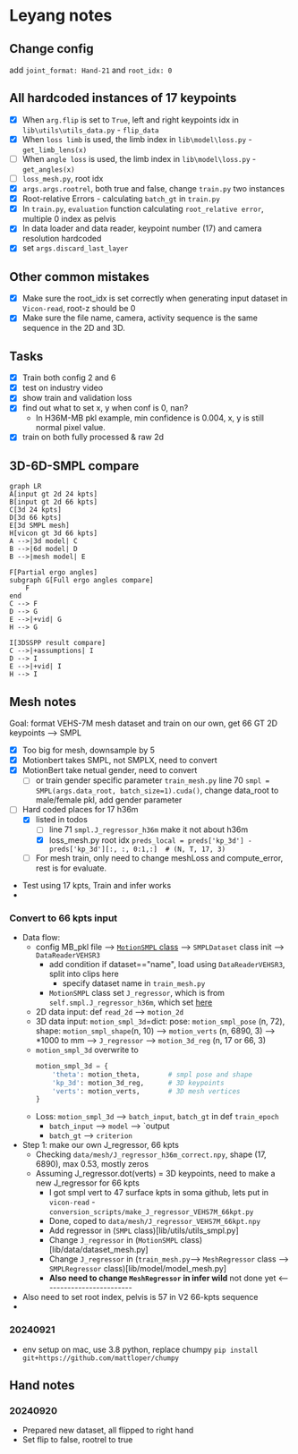 # Leyang notes

## Change config
add `joint_format: Hand-21` and `root_idx: 0`
## All hardcoded instances of 17 keypoints
- [x] When `arg.flip` is set to `True`, left and right keypoints idx in `lib\utils\utils_data.py` - `flip_data`
- [x] When `loss limb` is used, the limb index in `lib\model\loss.py` - `get_limb_lens(x)`
- [ ] When `angle loss` is used, the limb index in `lib\model\loss.py` - `get_angles(x)`
- [ ] `loss_mesh.py`, root idx
- [x] `args.args.rootrel`, both true and false, change `train.py` two instances
- [x] Root-relative Errors - calculating `batch_gt` in `train.py`
- [x] In `train.py`, `evaluation` function calculating `root_relative error`, multiple 0 index as pelvis
- [x] In data loader and data reader, keypoint number (17) and camera resolution hardcoded
- [x] set `args.discard_last_layer`
## Other common mistakes
- [x] Make sure the root_idx is set correctly when generating input dataset in `Vicon-read`, root-z should be 0
- [x] Make sure the file name, camera, activity sequence is the same sequence in the 2D and 3D. 

## Tasks
- [x] Train both config 2 and 6
- [x] test on industry video
- [x] show train and validation loss
- [x] find out what to set x, y when conf is 0, nan?
  - In H36M-MB pkl example, min confidence is 0.004, x, y is still normal pixel value. 
- [x] train on both fully processed & raw 2d

## 3D-6D-SMPL compare

```mermaid
graph LR
A[input gt 2d 24 kpts]
B[input gt 2d 66 kpts]
C[3d 24 kpts]
D[3d 66 kpts]
E[3d SMPL mesh]
H[vicon gt 3d 66 kpts]
A -->|3d model| C
B -->|6d model| D
B -->|mesh model| E

F[Partial ergo angles]
subgraph G[Full ergo angles compare]
    F
end
C --> F
D --> G
E -->|+vid| G
H --> G

I[3DSSPP result compare]
C -->|+assumptions| I
D --> I
E -->|+vid| I
H --> I
```


## Mesh notes
Goal: format VEHS-7M mesh dataset and train on our own, get 66 GT 2D keypoints --> SMPL
- [x] Too big for mesh, downsample by 5
- [x] Motionbert takes SMPL, not SMPLX, need to convert
- [x] MotionBert take netual gender, need to convert
  - [ ] or train gender specific parameter `train_mesh.py` line 70 `smpl = SMPL(args.data_root, batch_size=1).cuda()`, change data_root to male/female pkl, add gender parameter
- [ ] Hard coded places for 17 h36m
  - [x] listed in todos
    - [ ] line 71 `smpl.J_regressor_h36m` make it not about h36m
    - [x] loss_mesh.py root idx `preds_local = preds['kp_3d'] - preds['kp_3d'][:, :, 0:1,:]  # (N, T, 17, 3)` 
  - [ ] For mesh train, only need to change meshLoss and compute_error, rest is for evaluate.

- Test using 17 kpts, Train and infer works
- 
### Convert to 66 kpts input
- Data flow:
  - config MB_pkl file --> [`MotionSMPL` class](lib/data/dataset_mesh.py) --> `SMPLDataset` class init  --> `DataReaderVEHSR3`
    - add condition if dataset=="name", load using `DataReaderVEHSR3`, split into clips here
      - specify dataset name in `train_mesh.py` 
    - `MotionSMPL` class set `J_regressor`, which is from `self.smpl.J_regressor_h36m`, which set [here](lib/utils/utils_smpl.py)
  - 2D data input: def `read_2d` -->  `motion_2d`
  - 3D data input: `motion_smpl_3d`=dict: pose: `motion_smpl_pose` (n, 72), shape: `motion_smpl_shape`(n, 10) --> `motion_verts` (n, 6890, 3) --> *1000 to mm --> `J_regressor` --> `motion_3d_reg` (n, 17 or 66, 3)
  - `motion_smpl_3d` overwrite to 
    ```python
    motion_smpl_3d = {
        'theta': motion_theta,       # smpl pose and shape
        'kp_3d': motion_3d_reg,      # 3D keypoints
        'verts': motion_verts,       # 3D mesh vertices
    }
    ```
  - Loss: `motion_smpl_3d` --> `batch_input`, `batch_gt` in def `train_epoch` 
    - `batch_input` --> `model` --> `output
    - `batch_gt` --> `criterion`
- Step 1: make our own J_regressor, 66 kpts
  - Checking `data/mesh/J_regressor_h36m_correct.npy`, shape (17, 6890), max 0.53, mostly zeros
  - Assuming J_regressor.dot(verts) = 3D keypoints, need to make a new J_regressor for 66 kpts
    - I got smpl vert to 47 surface kpts in soma github, lets put in `vicon-read` - `conversion_scripts/make_J_regressor_VEHS7M_66kpt.py`
    - Done, coped to `data/mesh/J_regressor_VEHS7M_66kpt.npy`
    - Add regressor in (`SMPL` class)[lib/utils/utils_smpl.py]
    - Change `J_regressor` in (`MotionSMPL` class)[lib/data/dataset_mesh.py]
    - Change `J_regressor` in (`train_mesh.py`--> `MeshRegressor` class --> `SMPLRegressor` class)[lib/model/model_mesh.py]
    - **Also need to change `MeshRegressor` in infer wild** not done yet <-------------------------
- Also need to set root index, pelvis is 57 in V2 66-kpts sequence
- 
### 20240921
- env setup on mac, use 3.8 python, replace chumpy `pip install git+https://github.com/mattloper/chumpy`


## Hand notes
### 20240920
- Prepared new dataset, all flipped to right hand
- Set flip to false, rootrel to true


